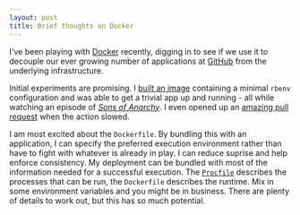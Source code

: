 ```yaml
---
layout: post
title: Brief thoughts on Docker
---
```


I've been playing with [Docker](http://www.docker.io/) recently, digging in to see if we use it to decouple our ever growing number of applications at [GitHub](https://github.com) from the underlying infrastructure.

Initial experiments are promising.  I [built an image](https://github.com/gorsuch/dockerfile-examples/blob/master/rbenv/Dockerfile) containing a minimal `rbenv` configuration and was able to get a trivial app up and running - all while watching an episode of _[Sons of Anarchy](http://en.wikipedia.org/wiki/Sons_of_Anarchy)_.  I even opened up an [amazing pull request](https://github.com/dotcloud/docker/pull/1400) when the action slowed.

I am most excited about the `Dockerfile`.  By bundling this with an application, I can specify the preferred execution environment rather than have to fight with whatever is already in play.  I can reduce suprise and help enforce consistency.  My deployment can be bundled with most of the information needed for a successful execution.  The [`Procfile`](https://devcenter.heroku.com/articles/procfile) describes the processes that can be run, the `Dockerfile` describes the runtime.  Mix in some environment variables and you might be in business.  There are plenty of details to work out, but this has so much potential.
